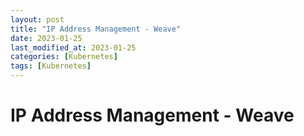 ```yaml
---
layout: post
title: "IP Address Management - Weave"
date: 2023-01-25
last_modified_at: 2023-01-25
categories: [Kubernetes]
tags: [Kubernetes]
---
```


# IP Address Management - Weave
